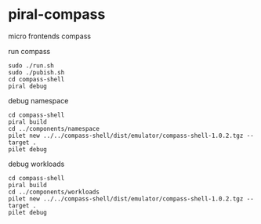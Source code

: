 # piral-compass
micro frontends compass

run compass
```shell script
sudo ./run.sh
sudo ./pubish.sh
cd compass-shell
piral debug
```

debug namespace
```
cd compass-shell
piral build
cd ../components/namespace
pilet new ../../compass-shell/dist/emulator/compass-shell-1.0.2.tgz --target .
pilet debug
```

debug workloads
```
cd compass-shell
piral build
cd ../components/workloads
pilet new ../../compass-shell/dist/emulator/compass-shell-1.0.2.tgz --target .
pilet debug
```